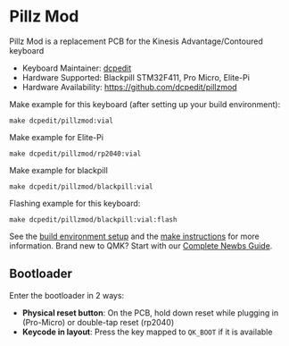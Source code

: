# Pillz Mod

Pillz Mod is a replacement PCB for the Kinesis Advantage/Contoured keyboard

* Keyboard Maintainer: [dcpedit](https://github.com/dcpedit)
* Hardware Supported: Blackpill STM32F411, Pro Micro, Elite-Pi
* Hardware Availability: https://github.com/dcpedit/pillzmod

Make example for this keyboard (after setting up your build environment):

    make dcpedit/pillzmod:vial

Make example for Elite-Pi

    make dcpedit/pillzmod/rp2040:vial

Make example for blackpill

    make dcpedit/pillzmod/blackpill:vial

Flashing example for this keyboard:

    make dcpedit/pillzmod/blackpill:vial:flash

See the [build environment setup](https://docs.qmk.fm/#/getting_started_build_tools) and the [make instructions](https://docs.qmk.fm/#/getting_started_make_guide) for more information. Brand new to QMK? Start with our [Complete Newbs Guide](https://docs.qmk.fm/#/newbs).

## Bootloader

Enter the bootloader in 2 ways:

* **Physical reset button**: On the PCB, hold down reset while plugging in (Pro-Micro) or double-tap reset (rp2040)
* **Keycode in layout**: Press the key mapped to `QK_BOOT` if it is available
